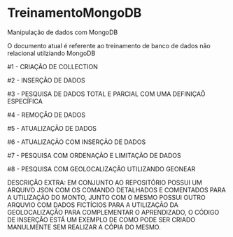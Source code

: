 # TreinamentoMongoDB
Manipulação de dados com MongoDB

O documento atual é referente ao treinamento de banco de dados não relacional utilziando MongoDB

#1 - CRIAÇÃO DE COLLECTION

#2 - INSERÇÃO DE DADOS

#3 - PESQUISA DE DADOS TOTAL E PARCIAL COM UMA DEFINIÇAÕ ESPECÍFICA

#4 - REMOÇÃO DE DADOS

#5 - ATUALIZAÇÃO DE DADOS

#6 - ATUALIZAÇÃO COM INSERÇÃO DE DADOS

#7 - PESQUISA COM ORDENAÇÃO E LIMITAÇÃO DE DADOS

#8 - PESQUISA COM GEOLOCALIZAÇÃO UTILIZANDO GEONEAR

DESCRIÇÃO EXTRA: EM CONJUNTO AO REPOSITÓRIO POSSUI UM ARQUIVO JSON COM OS COMANDO DETALHADOS E COMENTADOS PARA A UTILIZAÇÃO DO MONTO,
JUNTO COM O MESMO POSSUI OUTRO ARQUVIO COM DADOS FICTÍCIOS PARA A UTILIZAÇÃO DA GEOLOCALIZAÇÃO PARA COMPLEMENTAR O APRENDIZADO,
O CÓDIGO DE INSERÇÃO ESTÁ UM EXEMPLO DE COMO PODE SER CRIADO MANULMENTE SEM REALIZAR A CÓPIA DO MESMO.
